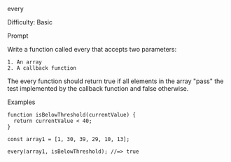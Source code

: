 every

Difficulty: Basic

Prompt

Write a function called every that accepts two parameters:

```
1. An array
2. A callback function
```

The every function should return true if all elements in the array "pass" the test implemented by the callback function and false otherwise.

Examples

```
function isBelowThreshold(currentValue) {
  return currentValue < 40;
}

const array1 = [1, 30, 39, 29, 10, 13];

every(array1, isBelowThreshold); //=> true
```
